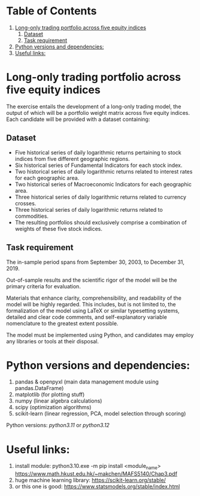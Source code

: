 
# Table of Contents

1.  [Long-only trading portfolio across five equity indices](#org0f91270)
    1.  [Dataset](#org6d58acd)
    2.  [Task requirement](#orgc561c0e)
2.  [Python versions and dependencies:](#orge0a89f3)
3.  [Useful links:](#orgec21172)


<a id="org0f91270"></a>

# Long-only trading portfolio across five equity indices

The exercise entails the development of a long-only trading model, the output of which will be a portfolio weight matrix across five equity indices.
Each candidate will be provided with a dataset containing:


<a id="org6d58acd"></a>

## Dataset

-   Five historical series of daily logarithmic returns pertaining to stock indices from five different geographic regions.
-   Six historical series of Fundamental Indicators for each stock index.
-   Two historical series of daily logarithmic returns related to interest rates for each geographic area.
-   Two historical series of Macroeconomic Indicators for each geographic area.
-   Three historical series of daily logarithmic returns related to currency crosses.
-   Three historical series of daily logarithmic returns related to commodities.
-   The resulting portfolios should exclusively comprise a combination of weights of these five stock indices.


<a id="orgc561c0e"></a>

## Task requirement

The in-sample period spans from September 30, 2003, to December 31, 2019.

Out-of-sample results and the scientific rigor of the model will be the primary criteria for evaluation.

Materials that enhance clarity, comprehensibility, and readability of the model will be highly regarded. This includes, but is not limited to, the formalization of the model using LaTeX or similar typesetting systems, detailed and clear code comments, and self-explanatory variable nomenclature to the greatest extent possible.

The model must be implemented using Python, and candidates may employ any libraries or tools at their disposal.


<a id="orge0a89f3"></a>

# Python versions and dependencies:

1.  pandas & openpyxl (main data management module using pandas.DataFrame)
2.  matplotlib (for plotting stuff)
3.  numpy (linear algebra calculations)
4.  scipy (optimization algorithms)
5.  scikit-learn (linear regression, PCA, model selection through scoring)

Python versions: *python3.11* or *python3.12*


<a id="orgec21172"></a>

# Useful links:

1.  install module: python3.10.exe -m pip install <module<sub>name</sub>>
    <https://www.math.hkust.edu.hk/~makchen/MAFS5140/Chap3.pdf>
2.  huge machine learning library: <https://scikit-learn.org/stable/>
3.  or this one is good: <https://www.statsmodels.org/stable/index.html>

